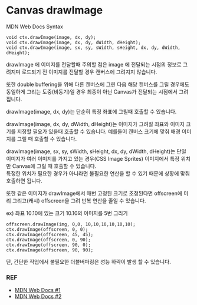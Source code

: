 # Canvas drawImage

MDN Web Docs Syntax
```
void ctx.drawImage(image, dx, dy);
void ctx.drawImage(image, dx, dy, dWidth, dHeight);
void ctx.drawImage(image, sx, sy, sWidth, sHeight, dx, dy, dWidth, dHeight);
```

drawImage 에 이미지를 전달할때 주의할 점은 image 에 전달되는 시점의 정보로 그려지며  로드되기 전 이미지를 전달할 경우 캔버스에 그려지지 않습니다.   

또한 double buffering을 위해 다른 캔버스에 그린 다음 해당 캔버스를 그릴 경우에도 동일하게 그리는 도중(비동기)일 경우 최종이 아닌 Canvas가 전달되는 시점에서 그려집니다.   

drawImage(image, dx, dy)는 단순히 특정 좌표에 그릴때 호출할 수 있습니다.   

drawImage(image, dx, dy, dWidth, dHeight)는 이미지가 그려질 좌표와 이미지 크기를 지정할 필요가 있을때 호출할 수 있습니다. 예를들어 캔버스 크기에 맞춰 배경 이미지를 그릴 때 호출할 수 있습니다.   

drawImage(image, sx, sy, sWidth, sHeight, dx, dy, dWidth, dHeight)는  단일 이미지가 여러 이미지를 가지고 있는 경우(CSS Image Sprites) 이미지에서 특정 위치만 Canvas에 그릴 때 호출할 수 있습니다.   
특정한 위치가 필요한 경우가 아니라면 불필요한 연산을 할 수 있기 때문에 상황에 맞춰 호출하면 됩니다.   

또한 같은 이미지가 drawImage에서 매번 고정된 크기로 조정된다면 offscreen에 미리 그리고(캐시) offscreen을 그려 반복 연산을 줄일 수 있습니다.   

ex) 좌표 10.10에 있는 크기 10.10의 이미지를 5번 그리기
```  
offscreen.drawImage(img, 0,0, 10,10,10,10,10,10);
ctx.drawImage(offscreen, 0, 0);
ctx.drawImage(offscreen, 45, 45);
ctx.drawImage(offscreen, 0, 90);
ctx.drawImage(offscreen, 90, 0);
ctx.drawImage(offscreen, 90, 90);
```

단, 간단한 작업에서 불필요한 더블버퍼링은 성능 하락이 발생 할 수 있습니다.

### REF
* [MDN Web Docs #1](https://developer.mozilla.org/ko/docs/Web/API/Canvas_API/Tutorial/Optimizing_canvas)
* [MDN Web Docs #2](https://developer.mozilla.org/en-US/docs/Web/API/CanvasRenderingContext2D/drawImage)